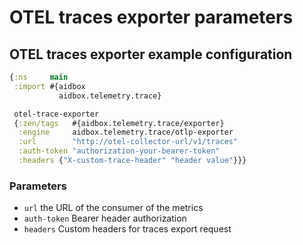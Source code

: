 # OTEL traces exporter parameters

## OTEL traces exporter example configuration

```clojure
{:ns     main
 :import #{aidbox
           aidbox.telemetry.trace}

 otel-trace-exporter
 {:zen/tags   #{aidbox.telemetry.trace/exporter}
  :engine     aidbox.telemetry.trace/otlp-exporter
  :url        "http://otel-collector-url/v1/traces"
  :auth-token "authorization-your-bearer-token"
  :headers {"X-custom-trace-header" "header value"}}}
```

### Parameters

* `url` the URL of the consumer of the metrics
* `auth-token` Bearer header authorization
* `headers` Custom headers for traces export request

